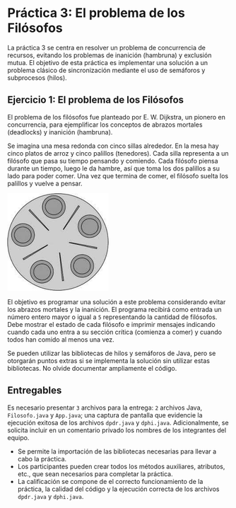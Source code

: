 # Práctica 3: El problema de los Filósofos

La práctica 3 se centra en resolver un problema de concurrencia de recursos, evitando los problemas de inanición (hambruna) y exclusión mutua. El objetivo de esta práctica es implementar una solución a un problema clásico de sincronización mediante el uso de semáforos y subprocesos (hilos).

## Ejercicio 1: El problema de los Filósofos

El problema de los filósofos fue planteado por E. W. Dijkstra, un pionero en concurrencia, para ejemplificar los conceptos de abrazos mortales (deadlocks) y inanición (hambruna).

Se imagina una mesa redonda con cinco sillas alrededor. En la mesa hay cinco platos de arroz y cinco palillos (tenedores). Cada silla representa a un filósofo que pasa su tiempo pensando y comiendo. Cada filósofo piensa durante un tiempo, luego le da hambre, así que toma los dos palillos a su lado para poder comer. Una vez que termina de comer, el filósofo suelta los palillos y vuelve a pensar.

![P-Filosofos](/Practica03/img/problema-filosofos.jpg)

El objetivo es programar una solución a este problema considerando evitar los abrazos mortales y la inanición. El programa recibirá como entrada un número entero mayor o igual a `5` representando la cantidad de filósofos. Debe mostrar el estado de cada filósofo e imprimir mensajes indicando cuando cada uno entra a su sección crítica (comienza a comer) y cuando todos han comido al menos una vez.

Se pueden utilizar las bibliotecas de hilos y semáforos de Java, pero se otorgarán puntos extras si se implementa la solución sin utilizar estas bibliotecas. No olvide documentar ampliamente el código.

## Entregables

Es necesario presentar `3` archivos para la entrega: `2` archivos Java, `Filosofo.java` y `App.java`; una captura de pantalla que evidencie la ejecución exitosa de los archivos `dpdr.java` y `dphi.java`. Adicionalmente, se solicita incluir en un comentario privado los nombres de los integrantes del equipo.

- Se permite la importación de las bibliotecas necesarias para llevar a cabo la práctica.
- Los participantes pueden crear todos los métodos auxiliares, atributos, etc., que sean necesarios para completar la práctica.
- La calificación se compone de el correcto funcionamiento de la práctica, la calidad del código y la ejecución correcta de los archivos `dpdr.java` y `dphi.java`.
